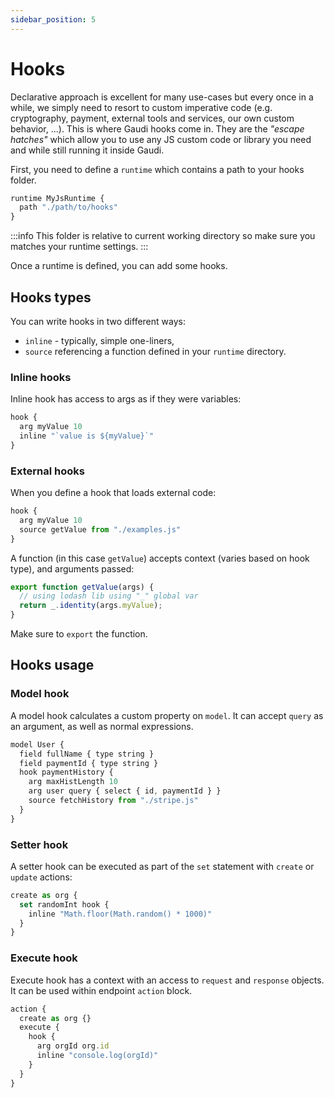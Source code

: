 ```yaml
---
sidebar_position: 5
---
```


# Hooks

Declarative approach is excellent for many use-cases but every once in a while, we simply need to resort to custom imperative code (e.g. cryptography, payment, external tools and services, our own custom behavior, ...). This is where Gaudi hooks come in. They are the _"escape hatches"_ which allow you to use any JS custom code or library you need and while still running it inside Gaudi.

First, you need to define a `runtime` which contains a path to your hooks folder.

```javascript
runtime MyJsRuntime {
  path "./path/to/hooks"
}
```

:::info
This folder is relative to current working directory so make sure you matches your runtime settings.
:::

Once a runtime is defined, you can add some hooks.

## Hooks types

You can write hooks in two different ways:

- `inline` - typically, simple one-liners,
- `source` referencing a function defined in your `runtime` directory.

### Inline hooks

Inline hook has access to args as if they were variables:

```javascript
hook {
  arg myValue 10
  inline "`value is ${myValue}`"
}
```

### External hooks

When you define a hook that loads external code:

```javascript
hook {
  arg myValue 10
  source getValue from "./examples.js"
}
```

A function (in this case `getValue`) accepts context (varies based on hook type), and arguments passed:

```javascript
export function getValue(args) {
  // using lodash lib using "_" global var
  return _.identity(args.myValue);
}
```

Make sure to `export` the function.

## Hooks usage

### Model hook

A model hook calculates a custom property on `model`. It can accept `query` as an argument, as well as normal expressions.

```javascript
model User {
  field fullName { type string }
  field paymentId { type string }
  hook paymentHistory {
    arg maxHistLength 10
    arg user query { select { id, paymentId } }
    source fetchHistory from "./stripe.js"
  }
}
```

### Setter hook

A setter hook can be executed as part of the `set` statement with `create` or `update` actions:

```javascript
create as org {
  set randomInt hook {
    inline "Math.floor(Math.random() * 1000)"
  }
}
```

### Execute hook

Execute hook has a context with an access to  `request` and `response` objects. It can be used within endpoint `action` block.

```javascript
action {
  create as org {}
  execute {
    hook {
      arg orgId org.id
      inline "console.log(orgId)"
    }
  }
}
```

<!-- TODO: validator hook -->
